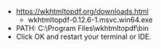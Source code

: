 - https://wkhtmltopdf.org/downloads.html
  - wkhtmltopdf-0.12.6-1.msvc.win64.exe
- PATH: C:\Program Files\wkhtmltopdf\bin
- Click OK and restart your terminal or IDE.